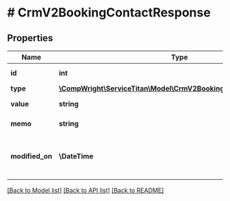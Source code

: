 # # CrmV2BookingContactResponse

## Properties

Name | Type | Description | Notes
------------ | ------------- | ------------- | -------------
**id** | **int** | Id of contact |
**type** | [**\CompWright\ServiceTitan\Model\CrmV2BookingContactResponseType**](CrmV2BookingContactResponseType.md) |  |
**value** | **string** | Value of contact |
**memo** | **string** | Memo of contact |
**modified_on** | **\DateTime** | Date/time (in UTC) the contact was last modified |

[[Back to Model list]](../../README.md#models) [[Back to API list]](../../README.md#endpoints) [[Back to README]](../../README.md)

